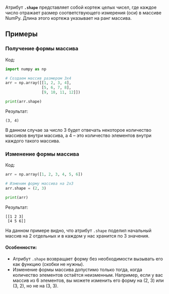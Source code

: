 Атрибут **`.shape`** представляет собой кортеж целых чисел, где каждое число отражает размер соответствующего измерения (оси) в массиве NumPy. Длина этого кортежа указывает на ранг массива.

## Примеры

### Получение формы массива

Код:
```python
import numpy as np

# Создаем массив размером 3x4
arr = np.array([[1, 2, 3, 4],
                [5, 6, 7, 8],
                [9, 10, 11, 12]])

print(arr.shape)
```

Результат:
```plain
(3, 4)
```

В данном случае за число 3 будет отвечать некоторое количество массивов внутри массива, а 4 – это количество элементов внутри каждого такого массива.

### Изменение формы массива

Код:
```python
arr = np.array([1, 2, 3, 4, 5, 6])

# Изменим форму массива на 2x3
arr.shape = (2, 3)

print(arr)
```

Результат:
```plain
[[1 2 3]
 [4 5 6]]
```

На данном примере видно, что атрибут `.shape` поделил начальный массив на 2 отдельных и в каждом у нас хранится по 3 значения.

#### Особенности:
- Атрибут `.shape` возвращает форму без необходимости вызывать его как функцию (скобки не нужны).
- Изменение формы массива допустимо только тогда, когда количество элементов остаётся неизменным. Например, если у вас массив из 6 элементов, вы можете изменить его форму на (2, 3) или (3, 2), но не на (3, 3).